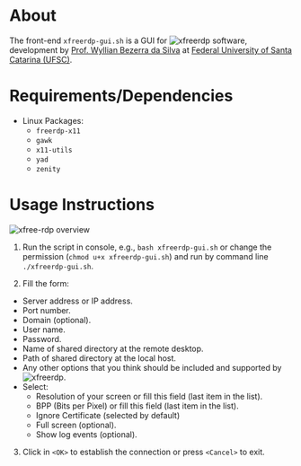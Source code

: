 # About 

The front-end `xfreerdp-gui.sh` is a GUI for ![xfreerdp](https://github.com/FreeRDP/FreeRDP) software,
development by [Prof. Wyllian Bezerra da Silva](http://wyllian.prof.ufsc.br/) at [Federal University of Santa Catarina (UFSC)](http://www.ufsc.br/).


# Requirements/Dependencies

- Linux Packages:
  - `freerdp-x11`
  - `gawk`
  - `x11-utils`
  - `yad`
  - `zenity`


# Usage Instructions

![xfree-rdp overview](https://github.com/wyllianbs/xfreerdp-gui/blob/master/xfreerdp-gui.png)

1. Run the script in console, e.g., `bash xfreerdp-gui.sh` or change the permission (`chmod u+x xfreerdp-gui.sh`) and run by command line `./xfreerdp-gui.sh`.

2. Fill the form: 
  - Server address or IP address.
  - Port number.
  - Domain (optional).
  - User name.
  - Password.
  - Name of shared directory at the remote desktop.
  - Path of shared directory at the local host.
  - Any other options that you think should be included and supported by ![xfreerdp](https://linux.die.net/man/1/xfreerdp).
  - Select: 
    - Resolution of your screen or fill this field (last item in the list).
    - BPP (Bits per Pixel) or fill this field (last item in the list).
    - Ignore Certificate (selected by default)
    - Full screen (optional).
    - Show log events (optional).
  
3. Click in `<OK>` to establish the connection or press `<Cancel>` to exit.
